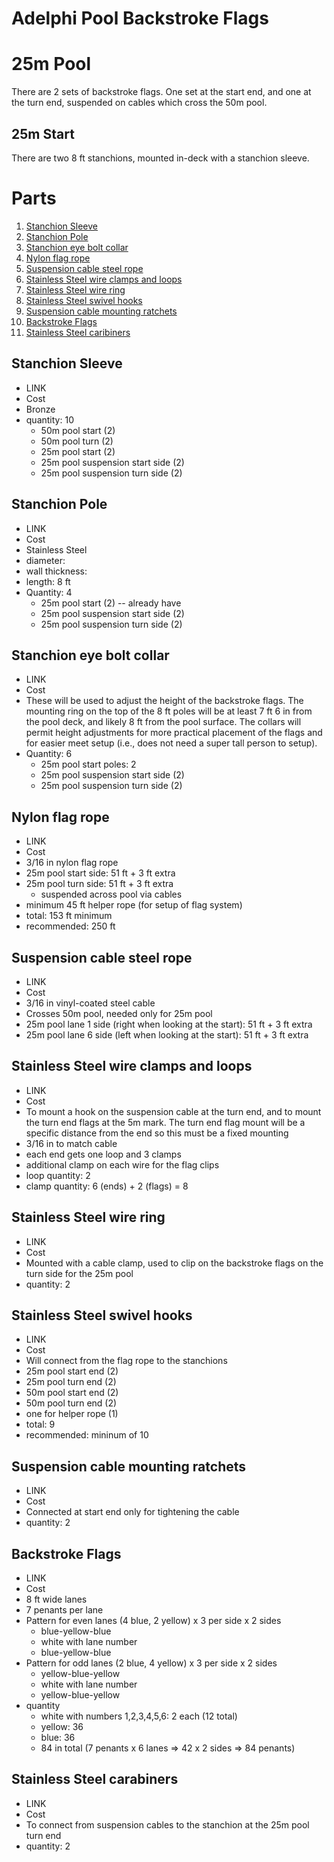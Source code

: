 # Adelphi Pool Backstroke Flags

# 25m Pool

There are 2 sets of backstroke flags. One set at the start end, and one at the turn end,
suspended on cables which cross the 50m pool.

## 25m Start

There are two 8 ft stanchions, mounted in-deck with a stanchion sleeve.

# Parts

1. [Stanchion Sleeve](#stanchion-sleeve)
1. [Stanchion Pole](#stanchion-pole)
1. [Stanchion eye bolt collar](#stanchion-eye-bolt-collar)
1. [Nylon flag rope](#nylon-flag-rope)
1. [Suspension cable steel rope](#suspension-cable-steel-rope)
1. [Stainless Steel wire clamps and loops](#stainless-steel-wire-clamps-and-loops)
1. [Stainless Steel wire ring](#stainless-steel-wire-ring)
1. [Stainless Steel swivel hooks](#stainless-steel-swivel-hooks)
1. [Suspension cable mounting ratchets](#suspension-cable-mounting-ratchets)
1. [Backstroke Flags](#backstroke-flags)
1. [Stainless Steel caribiners](#stainless-steel-carabiners)

## Stanchion Sleeve
  * LINK
  * Cost
  * Bronze
  * quantity: 10
    * 50m pool start (2)
    * 50m pool turn (2)
    * 25m pool start (2)
    * 25m pool suspension start side (2)
    * 25m pool suspension turn side (2)

## Stanchion Pole
  * LINK
  * Cost
  * Stainless Steel
  * diameter:
  * wall thickness:
  * length: 8 ft
  * Quantity: 4
    * 25m pool start (2) -- already have
    * 25m pool suspension start side (2)
    * 25m pool suspension turn side (2)

## Stanchion eye bolt collar
  * LINK
  * Cost
  * These will be used to adjust the height of the backstroke flags. The mounting ring on the top of the
    8 ft poles will be at least 7 ft 6 in from the pool deck, and likely 8 ft from the pool surface.  The
    collars will permit height adjustments for more practical placement of the flags and for easier meet setup
    (i.e., does not need a super tall person to setup).
  * Quantity: 6
    * 25m pool start poles: 2
    * 25m pool suspension start side (2)
    * 25m pool suspension turn side (2)

## Nylon flag rope
  * LINK
  * Cost
  * 3/16 in nylon flag rope
  * 25m pool start side: 51 ft + 3 ft extra
  * 25m pool turn side: 51 ft + 3 ft extra
    * suspended across pool via cables
  * minimum 45 ft helper rope (for setup of flag system)
  * total: 153 ft minimum
  * recommended: 250 ft

## Suspension cable steel rope
  * LINK
  * Cost
  * 3/16 in vinyl-coated steel cable
  * Crosses 50m pool, needed only for 25m pool
  * 25m pool lane 1 side (right when looking at the start): 51 ft + 3 ft extra
  * 25m pool lane 6 side (left when looking at the start): 51 ft + 3 ft extra

## Stainless Steel wire clamps and loops
  * LINK
  * Cost
  * To mount a hook on the suspension cable at the turn end, and to mount the turn end flags at the 5m mark.   The turn
    end flag mount will be a specific distance from the end so this must be a fixed mounting
  * 3/16 in to match cable
  * each end gets one loop and 3 clamps
  * additional clamp on each wire for the flag clips
  * loop quantity: 2 
  * clamp quantity: 6 (ends) + 2 (flags) = 8

## Stainless Steel wire ring
  * LINK
  * Cost
  * Mounted with a cable clamp, used to clip on the backstroke flags on the turn side for the 25m pool
  * quantity: 2
  
## Stainless Steel swivel hooks
  * LINK
  * Cost
  * Will connect from the flag rope to the stanchions
  * 25m pool start end (2)
  * 25m pool turn end (2)
  * 50m pool start end (2)
  * 50m pool turn end (2)
  * one for helper rope (1)
  * total: 9
  * recommended: mininum of 10

## Suspension cable mounting ratchets
  * LINK
  * Cost
  * Connected at start end only for tightening the cable
  * quantity: 2

## Backstroke Flags
  * LINK
  * Cost
  * 8 ft wide lanes
  * 7 penants per lane
  * Pattern for even lanes (4 blue, 2 yellow) x 3 per side x 2 sides
    * blue-yellow-blue
    * white with lane number
    * blue-yellow-blue
  * Pattern for odd lanes (2 blue, 4 yellow) x 3 per side x 2 sides
    * yellow-blue-yellow
    * white with lane number
    * yellow-blue-yellow
  * quantity
    * white with numbers 1,2,3,4,5,6: 2 each (12 total)
    * yellow: 36
    * blue: 36
    * 84 in total (7 penants x 6 lanes => 42 x 2 sides  => 84 penants)

## Stainless Steel carabiners
  * LINK
  * Cost
  * To connect from suspension cables to the stanchion at the 25m pool turn end
  * quantity: 2
